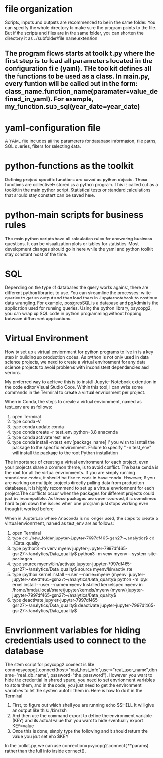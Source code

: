 # file organization
Scripts, inputs and outputs are recommended to be in the same folder. You can specify the whole directory to make sure the program points to the file. But if the scripts and files are in the same folder, you can shorten the directory it as ../subfolder/file name.extension
## The program flows starts at toolkit.py where the first step is to load all parameters located in the configuration file (yaml). THe toolkit defines all the functions to be used as a class. In main.py, every funtion will be called out in the form: class_name.function_name(paramater=value_defined_in_yaml). For example, my_function.sub_sql(year_date=year_date)
# yaml-configuration file
A YAML file includes all the parameters for database information, file paths, SQL queries, filters for selecting data.
# python-functions as the toolkit
Defining project-specific functions are saved as python objects. These functions are collectively stored as a python program. This is called out as a toolkit in the main python script. Statistical tests or standard calculations that should stay constant can be saved here.
# python-main scripts for business rules
The main python scripts have all calculation rules for answering business questions. It can be visualization plots or tables for statistics. Most development changes should go in here while the yaml and python toolkit stay constant most of the time. 

# SQL
Depending on the type of databases the query works against, there are different python libraries to use. You can streamline the processes: write queries to get an output and then load them in Jupyternotebook to continue data wrangling. For example, postgresSQL is a database and pgAdmin is the application used for running queries. Using the python library, psycopg2, you can wrap up SQL code in python programming without hopping between differerent applications.

# Virtual Environment
How to set up a virtual enviornment for python programs to live in is a key step in building up production codes. As python is not only used in data science projects, we need to create a virtual environment for any data science projects to avoid problems with inconsistent dependencies and verions.

My preferred way to achieve this is to install Jupyter Notebook extension in the code editor Visual Studio Code. Within this tool, I can write some commands in the Terminal to create a virtual envrionment per project.

When in Conda, the steps to create a virtual envionrment, named as test_env are as follows:
1. open Terminal
2. type conda -V
3. type conda update conda
4. type conda create -n test_env python=3.8 anaconda
5. type conda activate test_env
6. type conda install -n test_env [package_name] if you wish to isntall the package to the specific environment.  Failure to specify " -n test_env" will install the package to the root Python installation

The importance of creating a virtual environment for each project, even your projects share a common theme, is to avoid conflict. The base conda is the root for all the virtual envrionments. If you are simply running standalone codes, it should be fine to code in base conda. However, If you are working on multiple projects directly pulling data from produciton databases, it is highly recommend to set up a virtual envrionment for each project.The conflicts occur when the packages for different projects could just be incompatible. As these packages are open-sourced, it is sometimes hard to pin down the issues when one program just stops working even though it worked before. 

When in JupterLab where Anaconda is no longer used,  the steps to create a virtual envionrment, named as test_env are as follows:
1. open Terminal
2. type cd ./new_folder
jupyter-jupyter-7997df465-gsn27:~/analytics$ cd ./Data_quality
3. type python3 -m venv myenv
jupyter-jupyter-7997df465-gsn27:~/analytics/Data_quality$ python3 -m venv myenv 
--system-site-packages
4. type source myenv/bin/activate
jupyter-jupyter-7997df465-gsn27:~/analytics/Data_quality$ source myenv/bin/activ
ate
5. type ipython kernel install --user --name=myenv (myenv) jupyter-jupyter-7997df465-gsn27:~/analytics/Data_quality$ python -m ipyk
ernel install --user --name=myenv
Installed kernelspec myenv in /home/hmda/.local/share/jupyter/kernels/myenv
(myenv) jupyter-jupyter-7997df465-gsn27:~/analytics/Data_quality$
6. type deactivate
jupyter-jupyter-7997df465-gsn27:~/analytics/Data_quality$ deactivate
jupyter-jupyter-7997df465-gsn27:~/analytics/Data_quality$

# Envrionment variables for hiding credentials used to connect to the database
The stem script for psycopg2.coonect is like 
conn=psycopg2.connect(host="real_host_info",user="real_user_name",dbname="real_db_name", password="the_password").
However, you want to hide the credential in shared space, you need to set envrionment variables to store them, and in the code, you just need to get the environment variables to let the system autofill them in. Here is how to do it in the Terminal
1. First, to figure out which shell you are running 
echo $SHELL
It will give an output like this:
/bin/zsh
2. And then use the command export to define the environment variable (KEY) and its actual value that you want to hide eventually
export KEY=value
3. Once this is done, simply type the following and it should return the value you jsut set
eho $KEY

In the toolkit.py, we can use connection=psycopg2.connect(
            **params) 
            rather than the full info inside connect().
            
